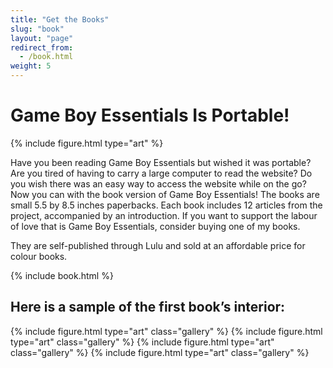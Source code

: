 ```yaml
---
title: "Get the Books"
slug: "book"
layout: "page"
redirect_from:
  - /book.html
weight: 5
---
```

# Game Boy Essentials Is Portable!

{% include figure.html type="art" %}

Have you been reading Game Boy Essentials but wished it was portable? Are you tired of having to carry a large computer to read the website? Do you wish there was an easy way to access the website while on the go? Now you can with the book version of Game Boy Essentials! The books are small 5.5 by 8.5 inches paperbacks. Each book includes 12 articles from the project, accompanied by an introduction. If you want to support the labour of love that is Game Boy Essentials, consider buying one of my books.

They are self-published through Lulu and sold at an affordable price for colour books.

{% include book.html %}

## Here is a sample of the first book’s interior:

<div class="gallery-container">
{% include figure.html type="art" class="gallery" %}
{% include figure.html type="art" class="gallery" %}
{% include figure.html type="art" class="gallery" %}
{% include figure.html type="art" class="gallery" %}
</div>
